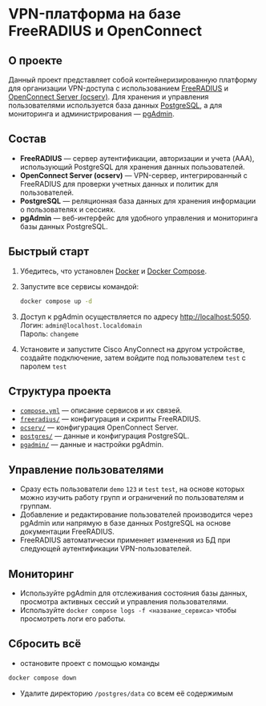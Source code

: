 # VPN-платформа на базе FreeRADIUS и OpenConnect

## О проекте

Данный проект представляет собой контейнеризированную платформу для организации VPN-доступа с использованием [FreeRADIUS](freeradius/) и [OpenConnect Server (ocserv)](ocserv/). Для хранения и управления пользователями используется база данных [PostgreSQL](postgres/), а для мониторинга и администрирования — [pgAdmin](pgadmin/).

## Состав

- **FreeRADIUS** — сервер аутентификации, авторизации и учета (AAA), использующий PostgreSQL для хранения данных пользователей.
- **OpenConnect Server (ocserv)** — VPN-сервер, интегрированный с FreeRADIUS для проверки учетных данных и политик для пользователей.
- **PostgreSQL** — реляционная база данных для хранения информации о пользователях и сессиях.
- **pgAdmin** — веб-интерфейс для удобного управления и мониторинга базы данных PostgreSQL.

## Быстрый старт

1. Убедитесь, что установлен [Docker](https://www.docker.com/) и [Docker Compose](https://docs.docker.com/compose/).
2. Запустите все сервисы командой:

   ```sh
   docker compose up -d
   ```

3. Доступ к pgAdmin осуществляется по адресу [http://localhost:5050](http://localhost:5050).  
   Логин: `admin@localhost.localdomain`  
   Пароль: `changeme`

4. Установите и запустите Cisco AnyConnect на другом устройстве, создайте подключение, затем войдите под пользователем `test` с паролем `test`

## Структура проекта

- [`compose.yml`](compose.yml) — описание сервисов и их связей.
- [`freeradius/`](freeradius/) — конфигурация и скрипты FreeRADIUS.
- [`ocserv/`](ocserv/) — конфигурация OpenConnect Server.
- [`postgres/`](postgres/) — данные и конфигурация PostgreSQL.
- [`pgadmin/`](pgadmin/) — данные и настройки pgAdmin.

## Управление пользователями

- Сразу есть пользователи `demo` `123` и `test` `test`, на основе которых можно изучить работу групп и ограничений по пользователям и группам.
- Добавление и редактирование пользователей производится через pgAdmin или напрямую в базе данных PostgreSQL на основе документации FreeRADIUS.
- FreeRADIUS автоматически применяет изменения из БД при следующей аутентификации VPN-пользователей.

## Мониторинг

- Используйте pgAdmin для отслеживания состояния базы данных, просмотра активных сессий и управления пользователями.
- Используйте `docker compose logs -f <название_сервиса>` чтобы просмотреть логи его работы.

## Сбросить всё

- остановите проект с помощью команды
```sh
docker compose down
```
- Удалите директорию `/postgres/data` со всем её содержимым

